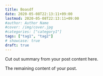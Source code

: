 ```yaml
---
title: Boasdf
date: 2020-05-08T22:13:11+09:00
lastmod: 2020-05-08T22:13:11+09:00
#author: Author Name
#cover: /img/cover.jpg
#categories: ["category1"]
tags: ["tag1", "tag2"]
# showcase: true
draft: true
---
```


Cut out summary from your post content here.

<!--more-->

The remaining content of your post.
